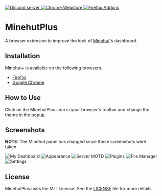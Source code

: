 <p>
    <a href="https://discord.gg/zx6n4xUUHB">
        <img src="https://img.shields.io/discord/872306760394891315?color=5865F2&logo=discord&logoColor=white" alt="Discord server" />
    </a>
    <a href="https://chrome.google.com/webstore/detail/jngphlhppdhjfcbnlpkigolonbcaddme">
        <img src="https://img.shields.io/badge/Google%20Chrome-blue.svg?&style=flat&logo=google-chrome&logoColor=white" alt="Chrome Webstore">
    </a>
    <a href="https://addons.mozilla.org/en-US/firefox/addon/minehut/">
        <img src="https://img.shields.io/badge/Firefox-purple.svg?&style=flat&logo=firefox-browser&logoColor=white" alt="Firefox Addons">
    </a>
</p>

# MinehutPlus
A browser extension to improve the look of [Minehut](https://www.minehut.com)'s dashboard.

## Installation
Minehut+ is available on the following browsers.

* [Firefox](https://addons.mozilla.org/en-US/firefox/addon/minehut/)
* [Google Chrome](https://chrome.google.com/webstore/detail/jngphlhppdhjfcbnlpkigolonbcaddme)

## How to Use
Click on the MinehutPlus icon in your browser's toolbar and change the theme in the popup.

## Screenshots
**NOTE:** The Minehut panel has changed since these screenshots were taken.

![My Dashboard](https://i.imgur.com/TcnDNjY.png)
![Appearance](https://i.imgur.com/0T7P1Xv.png)
![Server MOTD](https://i.imgur.com/ydaT6N1.png)
![Plugins](https://i.imgur.com/klzhv2D.png)
![File Manager](https://i.imgur.com/RpeWKyx.png)
![Settings](https://i.imgur.com/K2vIqdl.png)

## License
MinehutPlus uses the MIT License.
See the [LICENSE](./LICENSE) file for more details.
